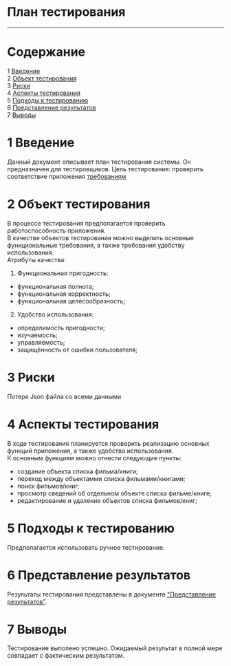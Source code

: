 # План тестирования
---


# Cодержание
1 [Введение](#introduction)  
2 [Объект тестирования](#items)  
3 [Риски](#risk)  
4 [Аспекты тестирования](#features)  
5 [Подходы к тестированию](#approach)  
6 [Представление результатов](#pass)  
7 [Выводы](#conclusion)  

<a name="introduction"/>

# 1 Введение

Данный документ описывает план тестирования системы. Он предназначен для тестировщиков. Цель тестирования: проверить соответствие приложения [требованиям](../Documents/Requirements/Requirements%20Document.md)

<a name="items"/>

# 2 Объект тестирования

В процессе тестирования предполагается проверить работоспособность приложения.  
В качестве объектов тестирования можно выделить основные функциональные требования, а также требования удобству использования.  
Атрибуты качества:  
1. Функциональная пригодность:  
* функциональная полнота;  
* функциональная корректность;  
* функциональная целесообразность;  
2. Удобство использования:  
* определимость пригодности;  
* изучаемость;  
* управляемость;  
* защищённость от ошибки пользователя;  

<a name="risk"/>

# 3 Риски

Потеря Json файла со всеми данными

<a name="features"/>

# 4 Аспекты тестирования

В ходе тестирования планируется проверить реализацию основных функций приложения, а также удобство использования.  
К основным функциям можно отнести следующие пункты:  
* создание объекта списка фильма/книги; 
* переход между объектамми списка фильмами/книгами; 
* поиск фильмов/книг;  
* просмотр сведений об отдельном объекте списка фильме/книге;
* редактирование и удаление объектов списка фильмов/книг;

<a name="approach"/>

# 5 Подходы к тестированию

Предполагается использовать ручное тестирование.

<a name="pass"/>

# 6 Представление результатов

Результаты тестирования представлены в документе ["Представление результатов"](../Testing/TestResults.md).

<a name="conclusion"/>

# 7 Выводы

Тестирование выполено успешно. Ожидаемый результат в полной мере совпадает с фактическим результатом. 